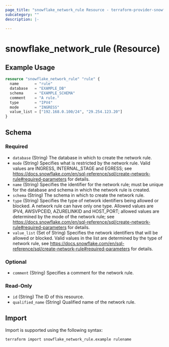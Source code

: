```yaml
---
page_title: "snowflake_network_rule Resource - terraform-provider-snowflake"
subcategory: ""
description: |-
  
---
```


# snowflake_network_rule (Resource)



## Example Usage

```terraform
resource "snowflake_network_rule" "rule" {
  name       = "rule"
  database   = "EXAMPLE_DB"
  schema     = "EXAMPLE_SCHEMA"
  comment    = "A rule."
  type       = "IPV4"
  mode       = "INGRESS"
  value_list = ["192.168.0.100/24", "29.254.123.20"]
}
```

<!-- schema generated by tfplugindocs -->
## Schema

### Required

- `database` (String) The database in which to create the network rule.
- `mode` (String) Specifies what is restricted by the network rule. Valid values are INGRESS, INTERNAL_STAGE and EGRESS; see https://docs.snowflake.com/en/sql-reference/sql/create-network-rule#required-parameters for details.
- `name` (String) Specifies the identifier for the network rule; must be unique for the database and schema in which the network rule is created.
- `schema` (String) The schema in which to create the network rule.
- `type` (String) Specifies the type of network identifiers being allowed or blocked. A network rule can have only one type. Allowed values are IPV4, AWSVPCEID, AZURELINKID and HOST_PORT; allowed values are determined by the mode of the network rule; see https://docs.snowflake.com/en/sql-reference/sql/create-network-rule#required-parameters for details.
- `value_list` (Set of String) Specifies the network identifiers that will be allowed or blocked. Valid values in the list are determined by the type of network rule, see https://docs.snowflake.com/en/sql-reference/sql/create-network-rule#required-parameters for details.

### Optional

- `comment` (String) Specifies a comment for the network rule.

### Read-Only

- `id` (String) The ID of this resource.
- `qualified_name` (String) Qualified name of the network rule.

## Import

Import is supported using the following syntax:

```shell
terraform import snowflake_network_rule.example rulename
```
